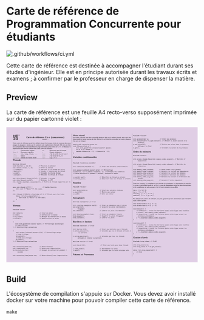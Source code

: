 # Carte de référence de Programmation Concurrente pour étudiants

![.github/workflows/ci.yml](https://github.com/heig-tin-info/refcard-pco/workflows/.github/workflows/ci.yml/badge.svg)

Cette carte de référence est destinée à accompagner l'étudiant durant ses études d'ingénieur. Elle est en principe autorisée durant les travaux écrits et examens ; à confirmer par le professeur en charge de dispenser la matière.

## Preview

La carte de référence est une feuille A4 recto-verso supposément imprimée sur du papier cartonné violet :

[![Preview](preview.png)](https://github.com/heig-tin-info/refcard-pco/releases/latest/download/refcard-pco.pdf)

## Build

L'écosystème de compilation s'appuie sur Docker. Vous devez avoir installé docker sur votre machine pour pouvoir compiler cette carte de référence.

```
make
```
